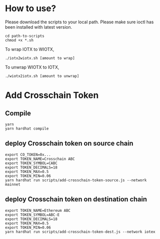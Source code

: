 # How to use?

Please download the scripts to your local path.  Please make sure ioctl has been installed with latest version.

```
cd path-to-scripts
chmod +x *.sh
```

To wrap IOTX to WIOTX,
```
./iotx2wiotx.sh [amount to wrap]
```

To unwrap WIOTX to IOTX,
```
./wiotx2iotx.sh [amount to unwrap]
```

# Add Crosschain Token

## Compile

```
yarn
yarn hardhat compile
```

## deploy Crosschain token on source chain

```
export CO_TOKEN=0x...
export TOKEN_NAME=Crosschain ABC
export TOKEN_SYMBOL=CABC
export TOKEN_DECIMALS=18
export TOKEN_MAX=0.5
export TOKEN_MIN=0.06
yarn hardhat run scripts/add-crosschain-token-source.js --network mainnet
```

## deploy Crosschain token on destination chain

```
export TOKEN_NAME=Ethereum ABC
export TOKEN_SYMBOL=ABC-E
export TOKEN_DECIMALS=18
export TOKEN_MAX=0.5
export TOKEN_MIN=0.06
yarn hardhat run scripts/add-crosschain-token-dest.js --network iotex
```
